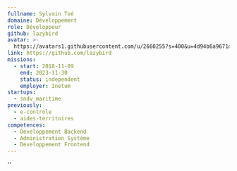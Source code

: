 ```yaml
---
fullname: Sylvain Toé
domaine: Développement
role: Développeur
github: lazybird
avatar: >-
  https://avatars1.githubusercontent.com/u/2660255?s=400&u=4d94b6a9671d594c563f2ff50907b99c71b7fb00&v=4
link: https://github.com/lazybird
missions:
  - start: 2018-11-09
    end: 2023-11-30
    status: independent
    employer: Inetum
startups:
  - sndv_maritime
previously:
  - e-controle
  - aides-territoires
competences:
  - Développement Backend
  - Administration Système
  - Développement Frontend
---
```


''
